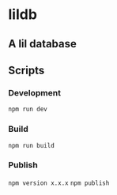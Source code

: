 # lildb
## A lil database

## Scripts 
### Development
`npm run dev`
### Build
`npm run build` 
### Publish
`npm version x.x.x` 
`npm publish`